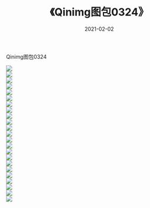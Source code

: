 ﻿---
layout: post
title:  《Qinimg图包0324》
date:   2021-02-02
img: http://imgx.orgx.ga/Qinimg图包/Qinimg图包0324/000.jpg
categories: [美女, 清纯, 唯美]
---

Qinimg图包0324

 ![](http://imgx.orgx.ga/Qinimg图包/Qinimg图包0324/001.jpg) <br>![](http://imgx.orgx.ga/Qinimg图包/Qinimg图包0324/002.jpg) <br>![](http://imgx.orgx.ga/Qinimg图包/Qinimg图包0324/003.jpg) <br>![](http://imgx.orgx.ga/Qinimg图包/Qinimg图包0324/004.jpg) <br>![](http://imgx.orgx.ga/Qinimg图包/Qinimg图包0324/005.jpg) <br>![](http://imgx.orgx.ga/Qinimg图包/Qinimg图包0324/006.jpg) <br>![](http://imgx.orgx.ga/Qinimg图包/Qinimg图包0324/007.jpg) <br>![](http://imgx.orgx.ga/Qinimg图包/Qinimg图包0324/008.jpg) <br>![](http://imgx.orgx.ga/Qinimg图包/Qinimg图包0324/009.jpg) <br>![](http://imgx.orgx.ga/Qinimg图包/Qinimg图包0324/010.jpg) <br>![](http://imgx.orgx.ga/Qinimg图包/Qinimg图包0324/011.jpg) <br>![](http://imgx.orgx.ga/Qinimg图包/Qinimg图包0324/012.jpg) <br>![](http://imgx.orgx.ga/Qinimg图包/Qinimg图包0324/013.jpg) <br>![](http://imgx.orgx.ga/Qinimg图包/Qinimg图包0324/014.jpg) <br>![](http://imgx.orgx.ga/Qinimg图包/Qinimg图包0324/015.jpg) <br>![](http://imgx.orgx.ga/Qinimg图包/Qinimg图包0324/016.jpg) <br>![](http://imgx.orgx.ga/Qinimg图包/Qinimg图包0324/017.jpg) <br>![](http://imgx.orgx.ga/Qinimg图包/Qinimg图包0324/018.jpg) <br>![](http://imgx.orgx.ga/Qinimg图包/Qinimg图包0324/019.jpg) <br>![](http://imgx.orgx.ga/Qinimg图包/Qinimg图包0324/020.jpg) <br>![](http://imgx.orgx.ga/Qinimg图包/Qinimg图包0324/021.jpg) <br>![](http://imgx.orgx.ga/Qinimg图包/Qinimg图包0324/022.jpg) <br>![](http://imgx.orgx.ga/Qinimg图包/Qinimg图包0324/023.jpg) <br>